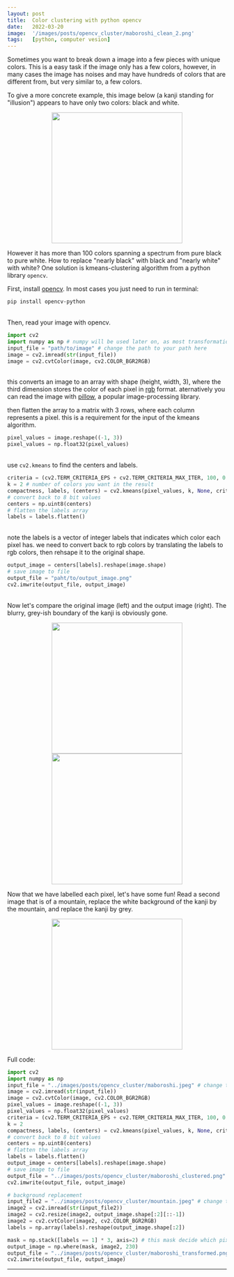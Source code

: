 ```yaml
---
layout: post
title:  Color clustering with python opencv
date:   2022-03-20 
image:  '/images/posts/opencv_cluster/maboroshi_clean_2.png'
tags:   [python, computer vesion]
---
```


Sometimes you want to break down a image into a few pieces with unique colors. This is a easy task if the image only has a few colors, however, in many cases the image has noises and may have hundreds of colors that are different from, but very similar to, a few colors. 

To give a more concrete example, this image below (a kanji standing for "illusion") appears to have only two colors: black and white.

<p align="center">
<img align="center" width="300" height="300" src="{{site.baseurl}}/images/posts/opencv_cluster/maboroshi.jpeg">
</p>

However it has more than 100 colors spanning a spectrum from pure black to pure white. How to replace "nearly black" with black and "nearly white" with white? One solution is kmeans-clustering algorithm from a python library `opencv`.

First, install [opencv](https://pypi.org/project/opencv-python/). In most cases you just need to run in terminal:
```bash
pip install opencv-python
```
\
Then, read your image with opencv.
```python
import cv2
import numpy as np # numpy will be used later on, as most transformation that we will do are based on numpy arrays
input_file = "path/to/image" # change the path to your path here
image = cv2.imread(str(input_file))
image = cv2.cvtColor(image, cv2.COLOR_BGR2RGB)
```
\
this converts an image to an array with shape (height, width, 3), where the third dimension stores the color of each pixel in [rgb](https://en.wikipedia.org/wiki/rgb_color_model) format. aternatively you can read the image with [pillow](https://pillow.readthedocs.io/en/stable/), a popular image-processing library.

then flatten the array to a matrix with 3 rows, where each column represents a pixel. this is a requirement for the input of the kmeans algorithm.
```python
pixel_values = image.reshape((-1, 3))
pixel_values = np.float32(pixel_values)
```
\
use `cv2.kmeans` to find the centers and labels.
```python
criteria = (cv2.TERM_CRITERIA_EPS + cv2.TERM_CRITERIA_MAX_ITER, 100, 0.2)
k = 2 # number of colors you want in the result
compactness, labels, (centers) = cv2.kmeans(pixel_values, k, None, criteria, 10, cv2.KMEANS_RANDOM_CENTERS)
# convert back to 8 bit values
centers = np.uint8(centers)
# flatten the labels array
labels = labels.flatten()
```
\
note the labels is a vector of integer labels that indicates which color each pixel has. we need to convert back to rgb colors by translating the labels to rgb colors, then rehsape it to the original shape.
```python
output_image = centers[labels].reshape(image.shape)
# save image to file
output_file = "paht/to/output_image.png"
cv2.imwrite(output_file, output_image)
```
\
Now let's compare the original image (left) and the output image (right). The blurry, grey-ish boundary of the kanji is obviously gone.
<p align="center">
<img width="300" height="300" src="{{site.baseurl}}/images/posts/opencv_cluster/maboroshi.jpeg">
<img width="300" height="300" src="{{site.baseurl}}/images/posts/opencv_cluster/maboroshi_clustered.png">
</p>

Now that we have labelled each pixel, let's have some fun!
Read a second image that is of a mountain, replace the white background of the kanji by the mountain, and replace the kanji by grey.

<p align="center">
<img width="300" height="300" src="{{site.baseurl}}/images/posts/opencv_cluster/maboroshi_transformed.png">
</p>

Full code:
```python
import cv2
import numpy as np 
input_file = "../images/posts/opencv_cluster/maboroshi.jpeg" # change the path to your path here
image = cv2.imread(str(input_file))
image = cv2.cvtColor(image, cv2.COLOR_BGR2RGB)
pixel_values = image.reshape((-1, 3))
pixel_values = np.float32(pixel_values)
criteria = (cv2.TERM_CRITERIA_EPS + cv2.TERM_CRITERIA_MAX_ITER, 100, 0.2)
k = 2
compactness, labels, (centers) = cv2.kmeans(pixel_values, k, None, criteria, 10, cv2.KMEANS_RANDOM_CENTERS)
# convert back to 8 bit values
centers = np.uint8(centers)
# flatten the labels array
labels = labels.flatten()
output_image = centers[labels].reshape(image.shape)
# save image to file
output_file = "../images/posts/opencv_cluster/maboroshi_clustered.png" # change the path to your path here
cv2.imwrite(output_file, output_image)

# background replacement
input_file2 = "../images/posts/opencv_cluster/mountain.jpeg" # change the path to your path here
image2 = cv2.imread(str(input_file2))
image2 = cv2.resize(image2, output_image.shape[:2][::-1])
image2 = cv2.cvtColor(image2, cv2.COLOR_BGR2RGB)
labels = np.array(labels).reshape(output_image.shape[:2])

mask = np.stack([labels == 1] * 3, axis=2) # this mask decide which pixel is background
output_image = np.where(mask, image2, 230)
output_file = "../images/posts/opencv_cluster/maboroshi_transformed.png" # change the path to your path here
cv2.imwrite(output_file, output_image)
```

---

 